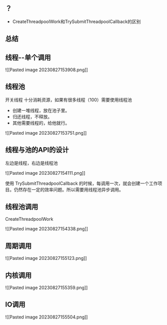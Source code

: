
## ？

- CreateThreadpoolWork和TrySubmitThreadpoolCallback的区别

## 总结



## 线程--单个调用

![[Pasted image 20230827153908.png]]

## 线程池

开关线程 十分消耗资源，如果有很多线程（100）需要使用线程池

- 创建一堆线程，放在池子里。
- 归还线程，不释放。
- 其他需要线程的，给他就行。

![[Pasted image 20230827153751.png]]

## 线程与池的API的设计

左边是线程，右边是线程池

![[Pasted image 20230827154111.png]]

使用 TrySubmitThreadpoolCallback 的时候，每调用一次，就会创建一个工作项目。仍然存在一定的效率问题。所以需要用线程池异步调用。
## 线程池调用

CreateThreadpoolWork

![[Pasted image 20230827154338.png]]


## 周期调用

![[Pasted image 20230827155123.png]]

## 内核调用

![[Pasted image 20230827155359.png]]

## IO调用

![[Pasted image 20230827155504.png]]

